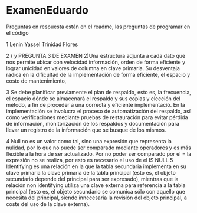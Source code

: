 # ExamenEduardo
Preguntas en respuesta están en el readme, las preguntas de programar en el código 

1 Lenin Yassel Trinidad Flores

2 ( y PREGUNTA 3 DE EXAMEN 2)Una estructura adjunta a cada dato que nos permite ubicar con velocidad información, orden de forma eficiente y lograr unicidad en valores de columna en clave primaria. Su desventaja radica en la dificultad de la implementación de forma eficiente, el espacio y costo de mantenimiento, 

3 Se debe planificar previamente el plan de respaldo, esto es, la frecuencia, el espacio dónde se almacenará el respaldo y sus copias y elección del método, a fin de proceder a una correcta y eficiente implementació. En la implementación se involucra el proceso de automatización del respaldo, así cómo verificaciones mediante pruebas de restauración para evitar pérdida de información, monitorización de los respaldos y documentación para llevar un registro de la información que se busque de los mismos.

4 Null no es un valor como tal, sino una expresión que representa la nulidad, por lo que no puede ser comparado mediante operadores y es más flexible a la hora de ser actualizado. Por no poder ser comparado por el = la expresión no se realiza, por esto es necesario el uso de el IS NULL
5 Identifying es una relación en la que la tabla secundaria implementa en su clave primaria la clave primaria de la tabla principal (esto es, el objeto secundario depende del principal para ser expresado), mientras que la relación non identifying utiliza una clave externa para referencia a la tabla principal (esto es, el objeto secundario se comunica sólo con aquello que necesita del principal, siendo innecesaria la revisión del objeto principal, a coste del uso de la clave externa).
